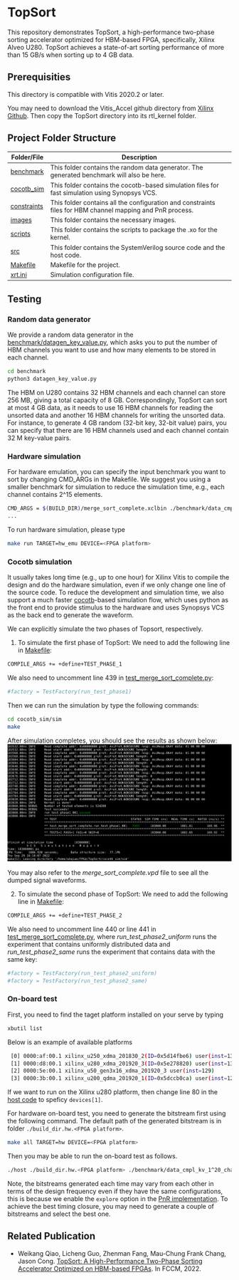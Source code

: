 # TopSort
This repository demonstrates TopSort, a high-performance two-phase sorting accelerator optimized for HBM-based FPGA, specifically, Xilinx Alveo U280. TopSort achieves a state-of-art sorting performance of more than 15 GB/s when sorting up to 4 GB data.

## Prerequisities

This directory is compatible with Vitis 2020.2 or later.

You may need to download the Vitis_Accel github directory from [Xilinx Github](https://github.com/Xilinx/Vitis_Accel_Examples.git). Then copy the TopSort directory into its rtl_kernel folder.


## Project Folder Structure


| **Folder/File** | **Description** |
| --- | --- |
| [benchmark](./benchmark) | This folder contains the random data generator. The generated benchmark will also be here. |
| [cocotb_sim](./cocotb_sim/) | This folder contains the cocotb-based simulation files for fast simulation using Synopsys VCS. |
| [constraints](./constraints) | This folder contains all the configuration and constraints files for HBM channel mapping and PnR process. |
| [images](./images) | This folder contains the necessary images. |
| [scripts](./scripts) | This folder contains the scripts to package the .xo for the kernel. |
| [src](./src) | This folder contains the SystemVerilog source code and the host code. |
| [Makefile](./Makefile) | Makefile for the project. |
| [xrt.ini](./xrt.ini) | Simulation configuration file. |

## Testing

### Random data generator

We provide a random data generator in the [benchmark/datagen_key_value.py](./benchmark/datagen_key_value.py), which asks you to put the number of HBM channels you want to use and how many elements to be stored in each channel. 

```bash
cd benchmark
python3 datagen_key_value.py
```

The HBM on U280 contains 32 HBM channels and each channel can store 256 MB, giving a total capacity of 8 GB. Correspondingly, TopSort can sort at most 4 GB data, as it needs to use 16 HBM channels for reading the unsorted data and another 16 HBM channels for writing the unsorted data. For instance, to generate 4 GB random (32-bit key, 32-bit value) pairs, you can specify that there are 16 HBM channels used and each channel contain 32 M key-value pairs.

### Hardware simulation

For hardware emulation, you can specify the input benchmark you want to sort by changing CMD_ARGs in the Makefile. We suggest you using a smaller benchmark for simulation to reduce the simulation time, e.g., each channel contains 2^15 elements.

```bash
CMD_ARGS = $(BUILD_DIR)/merge_sort_complete.xclbin ./benchmark/data_cmpl_kv_1^15_chan_16 15
...
```

To run hardware simulation, please type

```bash
make run TARGET=hw_emu DEVICE=<FPGA platform>
```

### Cocotb simulation

It usually takes long time (e.g., up to one hour) for Xilinx Vitis to compile the design and do the hardware simulation, even if we only change one line of the source code. To reduce the development and simulation time, we also support a much faster [cocotb](https://docs.cocotb.org/en/stable/)-based simulation flow, which uses python as the front end to provide stimulus to the hardware and uses Synopsys VCS as the back end to generate the waveform. 

We can explicitly simulate the two phases of Topsort, respectively. 
1. To simulate the first phase of TopSort: 
We need to add the following line in [Makefile](./cocotb_sim/sim/Makefile):

```bash
COMPILE_ARGS += +define+TEST_PHASE_1
```

We also need to uncomment line 439 in [test_merge_sort_complete.py](./cocotb_sim/sim/test_merge_sort_complete.py):

```bash
#factory = TestFactory(run_test_phase1)
```

Then we can run the simulation by type the following commands:

```bash
cd cocotb_sim/sim
make
```

After simulation completes, you should see the results as shown below: ![simulation results](./images/simulation.png) 

You may also refer to the *merge_sort_complete.vpd* file to see all the dumped signal waveforms.

2. To simulate the second phase of TopSort: 
We need to add the following line in [Makefile](./cocotb_sim/sim/Makefile):

```bash
COMPILE_ARGS += +define+TEST_PHASE_2
```


We also need to uncomment line 440 or line 441 in [test_merge_sort_complete.py](./cocotb_sim/sim/test_merge_sort_complete.py), where *run_test_phase2_uniform* runs the experiment that contains uniformly distributed data and *run_test_phase2_same* runs the experiment that contains data with the same key:

```bash
#factory = TestFactory(run_test_phase2_uniform)
#factory = TestFactory(run_test_phase2_same)
```

### On-board test

First, you need to find the taget platform installed on your serve by typing

```bash
xbutil list
```

Below is an example of available platforms 
```bash
 [0] 0000:af:00.1 xilinx_u250_xdma_201830_2(ID=0x5d14fbe6) user(inst=130)
 [1] 0000:d8:00.1 xilinx_u280_xdma_201920_3(ID=0x5e278820) user(inst=131)
 [2] 0000:5e:00.1 xilinx_u50_gen3x16_xdma_201920_3 user(inst=129)
 [3] 0000:3b:00.1 xilinx_u200_qdma_201920_1(ID=0x5dccb0ca) user(inst=128)
```

If we want to run on the Xilinx u280 platform, then change line 80 in the [host code](./src/host.cpp) to speficy `devices[1]`.

For hardware on-board test, you need to generate the bitstream first using the following command. The default path of the generated bitstream is in folder `./build_dir.hw.<FPGA platform>`.

```bash
make all TARGET=hw DEVICE=<FPGA platform>
```

Then you may be able to run the on-board test as follows.
```bash
./host ./build_dir.hw.<FPGA platform> ./benchmark/data_cmpl_kv_1^20_chan_16 20
```

Note, the bitstreams generated each time may vary from each other in terms of the design frequency even if they have the same configurations, this is because we enable the ```explore``` option in the [PnR implementation](./constraints/pnr.cfg). To achieve the best timing closure, you may need to generate a couple of bitstreams and select the best one. 


## Related Publication
+ Weikang Qiao, Licheng Guo, Zhenman Fang, Mau-Chung Frank Chang, Jason Cong.
  [TopSort: A High-Performance Two-Phase Sorting Accelerator Optimized on HBM-based FPGAs](https://arxiv.org/pdf/2205.07991.pdf).
  In FCCM, 2022.
